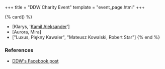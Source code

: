 +++
title = "DDW Charity Event"
template = "event_page.html"
+++

{% card() %}
- [Klarys, '[Kamil Aleksander](@/w/kamil-aleksander.md)']
- [Aurora, Mira]
- ["Luxus, Piękny Kawaler", "Mateusz Kowalski, Robert Star"]
{% end %}

### References

* [DDW's Facebook post](https://www.facebook.com/DoOrDieWrestling/posts/pfbid02vLzgMQrWFzdRQY9hGL1ysh71w69QSCwZAqU6ZYr9u6ZmPdkPeyJCvUXZ48mVAK9Bl)
